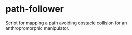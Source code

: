 # path-follower
Script for mapping a path avoiding obstacle collision for an anthropromorphic manipulator.
